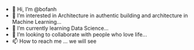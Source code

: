 - 👋 Hi, I’m @bofanh
- 👀 I’m interested in Architecture in authentic building and architecture in Machine Learning...
- 🌱 I’m currently learning Data Science...
- 💞️ I’m looking to collaborate with people who love life...
- 📫 How to reach me ... we will see

<!---
bofanh/bofanh is a ✨ special ✨ repository because its `README.md` (this file) appears on your GitHub profile.
You can click the Preview link to take a look at your changes.
--->
